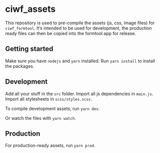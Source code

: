 # ciwf_assets

This repository is used to pre-compile the assets (js, css, image files) for
`ciwf_formtool`. It’s intended to be used for development, the production ready
files can then be copied into the formtool app for release.

## Getting started

Make sure you have `nodejs` and `yarn` installed.
Run `yarn install` to install the packages.

## Development

Add all your stuff in the `src` folder.
Import all js dependencies in `main.js`.
Import all stylesheets in `scss/styles.scss`.

To compile development assets, run `yarn dev`.

Or watch the files with `yarn watch`.

## Production

For production-ready assets, run `yarn prod`.
